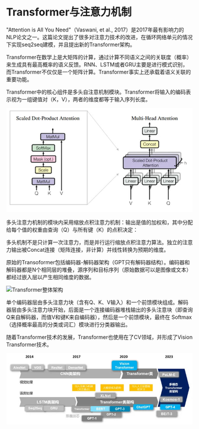 # Transformer与注意力机制

"Attention is All You Need"（Vaswani, et al., 2017）是2017年最有影响力的NLP论文之一。这篇论文提出了很多对注意力技术的改进，在循环网络单元的情况下实现seq2seq建模，并且提出新的Transformer架构。

Transformer在数学上是大矩阵的计算，通过计算不同语义之间的关联度（概率）来生成具有最高概率的语义反馈。RNN、LSTM或者GRU主要是进行模式识别，而Transformer不仅仅是一个矩阵计算。Transformer事实上还承载着语义关联的重要功能。

Transformer中的核心组件是多头自注意机制模块。Transformer将输入的编码表示视为一组键值对（K，V），两者的维度都等于输入序列长度。

![多头自注意机制模块](/pics/attention.jpg)

多头注意力机制的模块内采用缩放点积注意力机制：输出是值的加权和，其中分配给每个值的权重由查询（Q）与所有键（K）的点积决定：

多头机制不是只计算一次注意力，而是并行运行缩放点积注意力算法。独立的注意力输出被Concat连接（矩阵连接，非计算）并线性转换为预期的维度。

原始的Transoformer包括编码器-解码器架构（GPT只有解码器结构）。编码器和解码器都是N个相同层的堆叠，源序列和目标序列（原始数据可以是图像或文本）都经过嵌入层以产生相同维度的数据。

![Transformer整体架构](/pics/transformer.jpg)

单个编码器层由多头注意力块（含有Q、K、V输入）和一个前馈模块组成。解码器层由多头注意力块开始，后面是一个连接编码器堆栈输出的多头注意块（即查询Q来自解码器，而值V和键K来自编码器），然后是一个前馈模块，最终在 Softmax（选择概率最高的分类或词汇）模块进行分类器输出。

随着Transformer技术的发展，Transformer也使用在了CV领域，并形成了Vision Transformer技术。

![transformer_v_l](/pics/transformer_v_l.jpg)
